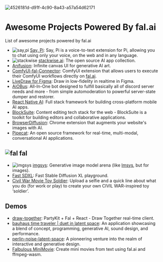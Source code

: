 ![4526181d-d91f-4c90-8a43-a57a54d62171](https://github.com/fal-ai/awesome/assets/5367102/9bba2fab-1c69-48d8-bf80-8113abb8e585)


# Awesome Projects Powered By fal.ai
List of awesome projects powered by fal.ai

* ![say,pi](https://www.saypi.ai/icons/favicon-32x32.png) [Say, Pi](https://www.saypi.ai/): Say, Pi is a voice-to-text extension for Pi, allowing you to chat using only your voice, on the web and in any language. 
* ![stackwise](https://www.stackwise.ai/favicon.ico) [stackwise.ai](https://www.stackwise.ai/): The open source AI app collection.
* [Anifusion](https://anifusion.ai/): Infinite canvas UI for generative AI art.
* [ComfyUI-fal-Connector](https://github.com/badayvedat/ComfyUI-fal-Connector): ComfyUI extension that allows users to execute their ComfyUI workflows directly on [fal.ai](https://www.fal.ai).
* [LiveDraw for Figma](https://github.com/jordansinger/livedraw-figma): Draw in low-fidelity in realtime in Figma.
* [AiOBus](https://github.com/Def-Try/aiobus): All-In-One bot designed to fulfill basically all of discord server needs and more - from simple automoderation to powerful server-state dumper and restorer.
* [React Native AI](https://github.com/dabit3/react-native-ai): Full stack framework for building cross-platform mobile AI apps.
* [BlockSuite](https://github.com/toeverything/blocksuite): Content editing tech stack for the web - BlockSuite is a toolkit for building editors and collaborative applications.
* [BrowserDiffusion](https://github.com/michaelbzhu/browserdiffusion): Chrome extension that augments your website's images with AI.
* [Pipecat](https://github.com/pipecat-ai/pipecat): An open source framework for real-time, multi-modal, conversational AI applications.

## ![fal](https://fal.ai/favicon.png) fal

* ![imgsys](https://imgsys.org/images/favicon.png) [imgsys](https://imgsys.org/): Generative image model arena (like [lmsys](https://chat.lmsys.org/), but for images).
* [Fast SDXL](https://fastsdxl.ai/): Fast Stable Diffusion XL playground.
* [Civil War Movie Toy Soldier](https://www.civilwar.movie/): Upload a selfie and a quick line about what you do (for work or play) to create your own CIVIL WAR-inspired toy ‘soldier’.

## Demos

* [draw-together](https://github.com/dabit3/draw-together): PartyKit + Fal + React - Draw Together real-time client.
* [bauhaus time traveler | duet in latent space](https://github.com/marlonbarrios/bauhaus-time-traveler): An application showcasing a blend of concept, programming, generative AI, sound design, and performance.
* [perlin-noise-latent-space](https://github.com/marlonbarrios/perlin-noise-latent-space): A pioneering venture into the realm of interactive and generative design.
* [Falbulous MiniMovie](https://github.com/iamseeley/falbulous-minimovie): Create mini movies from text using fal.ai and ffmpeg-wasm.
